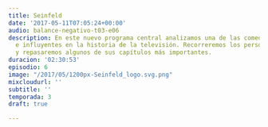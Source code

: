 ```yaml
---
title: Seinfeld
date: '2017-05-11T07:05:24+00:00'
audio: balance-negativo-t03-e06
description: En este nuevo programa central analizamos una de las comedias más divertidas
  e influyentes en la historia de la televisión. Recorreremos los personajes protagonistas
  y repasaremos algunos de sus capítulos más importantes.
duracion: '02:30:53'
episodio: 6
image: "/2017/05/1200px-Seinfeld_logo.svg.png"
mixcloudurl: ''
subtitle: ''
temporada: 3
draft: true

---
```

